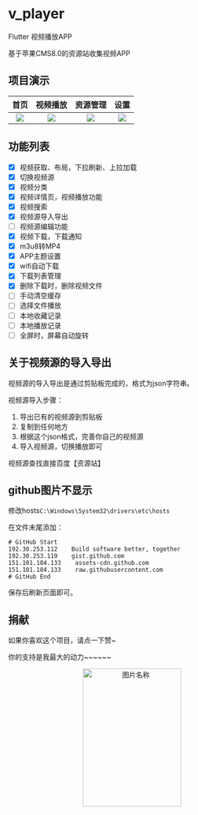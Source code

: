 # v_player
Flutter 视频播放APP

基于苹果CMS8.0的资源站收集视频APP

## 项目演示

|首页|视频播放|资源管理|设置|
|:---:|:---:|:---:|:---:|
|![](https://img-blog.csdnimg.cn/20200810114822209.jpg?x-oss-process=image/watermark,type_ZmFuZ3poZW5naGVpdGk,shadow_10,text_aHR0cHM6Ly9ibG9nLmNzZG4ubmV0L3RseTU5OTE2Nw==,size_16,color_FFFFFF,t_70)|![](https://img-blog.csdnimg.cn/20200810114820221.jpg?x-oss-process=image/watermark,type_ZmFuZ3poZW5naGVpdGk,shadow_10,text_aHR0cHM6Ly9ibG9nLmNzZG4ubmV0L3RseTU5OTE2Nw==,size_16,color_FFFFFF,t_70)|![](https://img-blog.csdnimg.cn/20200810115530316.jpg?x-oss-process=image/watermark,type_ZmFuZ3poZW5naGVpdGk,shadow_10,text_aHR0cHM6Ly9ibG9nLmNzZG4ubmV0L3RseTU5OTE2Nw==,size_16,color_FFFFFF,t_70)|![](https://img-blog.csdnimg.cn/20200810114819402.jpg?x-oss-process=image/watermark,type_ZmFuZ3poZW5naGVpdGk,shadow_10,text_aHR0cHM6Ly9ibG9nLmNzZG4ubmV0L3RseTU5OTE2Nw==,size_16,color_FFFFFF,t_70)|

## 功能列表

- [x] 视频获取、布局，下拉刷新、上拉加载
- [x] 切换视频源
- [x] 视频分类
- [x] 视频详情页，视频播放功能
- [x] 视频搜索
- [x] 视频源导入导出
- [ ] 视频源编辑功能
- [x] 视频下载，下载通知
- [x] m3u8转MP4
- [x] APP主题设置
- [x] wifi自动下载
- [x] 下载列表管理
- [x] 删除下载时，删除视频文件
- [ ] 手动清空缓存
- [ ] 选择文件播放
- [ ] 本地收藏记录
- [ ] 本地播放记录
- [ ] 全屏时，屏幕自动旋转

## 关于视频源的导入导出

视频源的导入导出是通过剪贴板完成的，格式为json字符串。

视频源导入步骤：

1. 导出已有的视频源到剪贴板
2. 复制到任何地方
3. 根据这个json格式，完善你自己的视频源
4. 导入视频源，切换播放即可

视频源查找直接百度【资源站】

## github图片不显示
修改hosts`C:\Windows\System32\drivers\etc\hosts`

在文件末尾添加：
```
# GitHub Start 
192.30.253.112    Build software better, together 
192.30.253.119    gist.github.com
151.101.184.133    assets-cdn.github.com
151.101.184.133    raw.githubusercontent.com
# GitHub End
```
保存后刷新页面即可。

## 捐献

如果你喜欢这个项目，请点一下赞~

你的支持是我最大的动力~~~~~~
<div  align="center">
 <img src="./screenshot/收款码.png" width = "200" height = "280" alt="图片名称" align=center />
</div>
